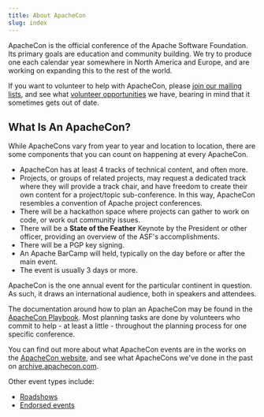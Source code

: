 ```yaml
---
title: About ApacheCon
slug: index
---
```


ApacheCon is the official conference of the Apache Software Foundation.
Its primary goals are education and community building. We try to
produce one each calendar year somewhere in North America and Europe,
and are working on expanding this to the rest of the world.

If you want to volunteer to help with ApacheCon, please
[join our mailing lists](/involved/mailing-lists.html),
and see what [volunteer opportunities](/about/apachecon/volunteer.html) we have,
bearing in mind that it sometimes gets out of date.

## What Is An ApacheCon?

While ApacheCons vary from year to year and location to location, there
are some components that you can count on happening at every ApacheCon.

 - ApacheCon has at least 4 tracks of technical content, and often more.
 - Projects, or groups of related projects, may request a dedicated
   track where they will provide a track chair, and have freedom to
   create their own content for a project/topic sub-conference. In this
   way, ApacheCon resembles a convention of Apache project conferences.
 - There will be a hackathon space where projects can gather to work on
   code, or work out community issues.
 - There will be a **State of the Feather** Keynote by the President or
   other officer, providing an overview of the ASF's accomplishments.
 - There will be a PGP key signing.
 - An Apache BarCamp will held, typically on the day before or after the
   main event.
 - The event is usually 3 days or more.

ApacheCon is the one annual event for the particular continent in
question. As such, it draws an international audience, both in
speakers and attendees.

The documentation around how to plan an ApacheCon may be found in the
[ApacheCon Playbook](/about/apachecon/playbook.html).  Most planning tasks
are done by volunteers who commit to help - at least a little - throughout
the planning process for one specific conference.

You can find out more about what ApacheCon events are in the works on
the [ApacheCon website](https://apachecon.com/), and see what ApacheCons
we've done in the past on
[archive.apachecon.com](https://archive.apachecon.com/).

Other event types include:

  - [Roadshows](/about/roadshow.html)
  - [Endorsed events](/about/endorsed.html)
